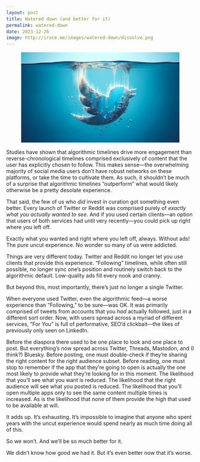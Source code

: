 ```yaml
---
layout: post
title: Watered down (and better for it)
permalink: watered-down
date: 2023-12-26
image: http://irace.me/images/watered-down/dissolve.png
---
```


<figure>
  <img src="/images/watered-down/dissolve.png">
</figure>


Studies have shown that algorithmic timelines drive more engagement than reverse-chronological timelines comprised exclusively of content that the user has explicitly chosen to follow. This makes sense—the overwhelming majority of social media users don’t have robust networks on these platforms, or take the time to cultivate them. As such, it shouldn’t be much of a surprise that algorithmic timelines “outperform” what would likely otherwise be a pretty desolate experience.

That said, the few of us who _did_ invest in curation got something even better. Every launch of Twitter or Reddit was comprised purely of _exactly what you actually wanted to see_. And if you used certain clients—an option that users of both services had until very recently—you could pick up right where you left off.

Exactly what you wanted and right where you left off, always. Without ads! The pure uncut experience. No wonder so many of us were addicted.

Things are very different today. Twitter and Reddit no longer let you use clients that provide this experience. “Following” timelines, while often still possible, no longer sync one’s position and routinely switch back to the algorithmic default. Low-quality ads fill every nook and cranny. 

But beyond this, most importantly, there’s just no longer a single Twitter.

When everyone used Twitter, even the algorithmic feed—a worse experience than “Following,” to be sure—was OK. It was primarily comprised of tweets from accounts that you _had_ actually followed, just in a different sort order. Now, with users spread across a myriad of different services, “For You” is full of performative, SEO’d clickbait—the likes of previously only seen on LinkedIn.

Before the diaspora there used to be one place to look and one place to post. But everything’s now spread across Twitter, Threads, Mastodon, and (I think?) Bluesky. Before posting, one must double-check if they’re sharing the right content for the right audience subset. Before reading, one must stop to remember if the app that they’re going to open is actually the one most likely to provide what they’re looking for in this moment. The likelihood that you’ll see what you want is reduced. The likelihood that the right audience will see what you posted is reduced. The likelihood that you’ll open multiple apps only to see the same content multiple times is increased. As is the likelihood that none of them provide the high that used to be available at will.

It adds up. It’s exhausting. It’s impossible to imagine that anyone who spent years with the uncut experience would spend nearly as much time doing all of this. 

So we won’t. And we’ll be so much better for it.

We didn’t know how good we had it. But it’s even better now that it’s worse.

